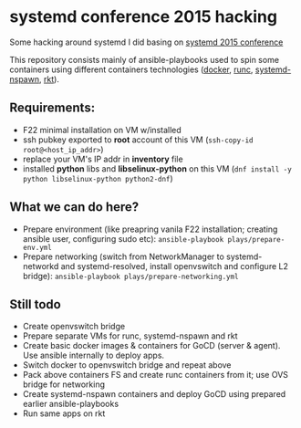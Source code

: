 # systemd conference 2015 hacking #

Some hacking around systemd I did basing on [systemd 2015 conference](https://systemd.events/)

This repository consists mainly of ansible-playbooks used to spin some containers using different containers 
technologies ([docker](https://docker.io), [runc](http://runc.io/), 
[systemd-nspawn](http://www.freedesktop.org/software/systemd/man/systemd-nspawn.html), 
[rkt](https://github.com/coreos/rkt)). 

## Requirements: ##

- F22 minimal installation on VM w/installed
- ssh pubkey exported to **root** account of this VM (```ssh-copy-id root@<host_ip_addr>```)
- replace your VM's IP addr in **inventory** file
- installed **python** libs and **libselinux-python** on this VM 
  (```dnf install -y python libselinux-python python2-dnf```)

## What we can do here? ##

- Prepare environment (like preapring vanila F22 installation; creating ansible user, configuring sudo etc): 
  ```ansible-playbook plays/prepare-env.yml```
- Prepare networking (switch from NetworkManager to systemd-networkd and systemd-resolved, install openvswitch and 
  configure L2 bridge): 
  ```ansible-playbook plays/prepare-networking.yml```
  
## Still todo ##

- Create openvswitch bridge
- Prepare separate VMs for runc, systemd-nspawn and rkt
- Create basic docker images & containers for GoCD (server & agent). Use ansible internally to deploy apps.
- Switch docker to openvswitch bridge and repeat above
- Pack above containers FS and create runc containers from it; use OVS bridge for networking
- Create systemd-nspawn containers and deploy GoCD using prepared earlier ansible-playbooks
- Run same apps on rkt